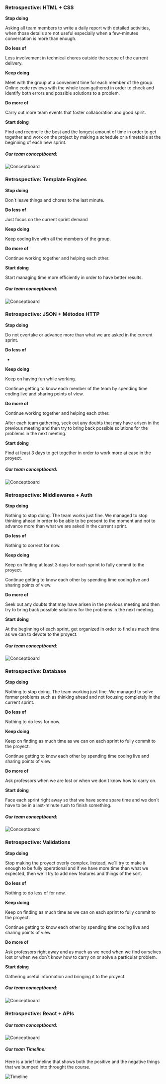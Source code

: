 ### **Retrospective: HTML + CSS**





**Stop doing**

Asking all team members to write a daily report with detailed activities, when those details are not useful especially when a few-minutes conversation is more than enough.


**Do less of**

Less involvement in technical chores outside the scope of the current delivery.


**Keep doing**

Meet with the group at a convenient time for each member of the group. 
Online code reviews with the whole team gathered in order to check and identify both errors and possible solutions to a problem.


**Do more of**

Carry out more team events that foster collaboration and good spirit.


**Start doing**

Find and reconcile the best and the longest amount of time in order to get together and work on the project by making a schedule or a timetable at the beginning of each new sprint.






##### Our team conceptboard:


![Conceptboard](/Inspirations_and_Wireframes/Starfish_Retrospective.png)







### **Retrospective: Template Engines**





**Stop doing**

Don´t leave things and chores to the last minute.

**Do less of**

Just focus on the current sprint demand 

**Keep doing**

Keep coding live with all the members of the group. 

**Do more of**

Continue working together and helping each other.

**Start doing**

Start managing time more efficiently in order to have better results.






##### Our team conceptboard:


![Conceptboard](/Inspirations_and_Wireframes/Starfish_Retrospective2.png)




### **Retrospective: JSON + Métodos HTTP**





**Stop doing**

Do not overtake or advance more than what we are asked in the current sprint.

**Do less of**

-

**Keep doing**

 Keep on having fun while working.

 Continue getting to know each member of the team by spending time coding live and sharing points of view.

**Do more of**

Continue working together and helping each other.

After each team gathering, seek out any doubts that may have arisen in the previous meeting and then try to bring back possible solutions for the problems in the next meeting. 

**Start doing**

Find at least 3 days to get together in order to work more at ease in the proyect.






##### Our team conceptboard:


![Conceptboard](/Inspirations_and_Wireframes/Starfish_Retrospective3.png)




### **Retrospective: Middlewares + Auth**





**Stop doing**

Nothing to stop doing. The team works just fine. We managed to stop thinking ahead in order to be able to be present to the moment and  not to advance more than what we are asked in the current sprint.

**Do less of**

Nothing to correct for now. 

**Keep doing**

 Keep on finding at least 3 days for each sprint to fully commit to the proyect.

 Continue getting to know each other by spending time coding live and sharing points of view.

**Do more of**

Seek out any doubts that may have arisen in the previous meeting and then try to bring back possible solutions for the problems in the next meeting. 

**Start doing**

At the beginning of each sprint, get organized in order to find as much time as we can to devote to the proyect.






##### Our team conceptboard:


![Conceptboard](/Inspirations_and_Wireframes/Starfish_Retrospective4.png)





### **Retrospective: Database**





**Stop doing**

Nothing to stop doing. The team working just fine. We managed to solve former problems such as thinking ahead and not focusing completely in the current sprint.

**Do less of**

Nothing to do less for now. 

**Keep doing**

 Keep on finding as much time as we can on each sprint to fully commit to the proyect.

 Continue getting to know each other by spending time coding live and sharing points of view.

**Do more of**

Ask professors when we are lost or when we don´t know how to carry on. 

**Start doing**

Face each sprint right away so that we have some spare time and we don´t have to be in a last-minute rush to finish something.





##### Our team conceptboard:


![Conceptboard](/Inspirations_and_Wireframes/Starfish_Retrospective5.jpg)






### **Retrospective: Validations**





**Stop doing**

Stop making the proyect overly complex. Instead, we´ll try to make it enough to be fully operational and if we have more time than what we expected, then we´ll try to add new features and things of the sort.

**Do less of**

Nothing to do less of for now. 

**Keep doing**

 Keep on finding as much time as we can on each sprint to fully commit to the proyect.

 Continue getting to know each other by spending time coding live and sharing points of view.

**Do more of**

Ask professors right away and as much as we need when we find ourselves lost or when we don´t know how to carry on or solve a particular problem.

**Start doing**

Gathering useful information and bringing it to the proyect.




##### Our team conceptboard:


![Conceptboard](/Inspirations_and_Wireframes/Starfish_Retrospective6.png)





### **Retrospective: React + APIs**





##### Our team conceptboard:


![Conceptboard](/Inspirations_and_Wireframes/Starfish_Retrospective7.png)







##### Our team Timeline:




Here is a brief timeline that shows both the positive and the negative things that we bumped into throught the course. 


![Timeline](/Inspirations_and_Wireframes/TIMELINE.jpg)




